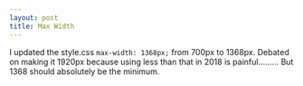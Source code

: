 ```yaml
---
layout: post
title: Max Width
---
```


I updated the style.css `max-width: 1368px;` from 700px to 1368px. Debated on making it 1920px because using less than that in 2018 is painful......... But 1368 should absolutely be the minimum.
